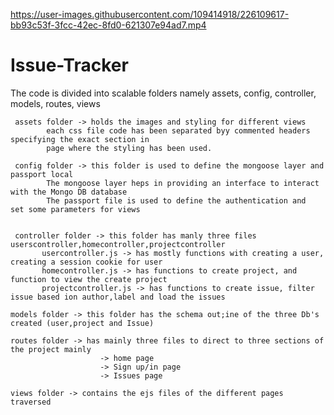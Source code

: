 


https://user-images.githubusercontent.com/109414918/226109617-bb93c53f-3fcc-42ec-8fd0-621307e94ad7.mp4



# Issue-Tracker

The code is divided into scalable folders
 namely  assets, config, controller, models, routes, views
    
    
     assets folder -> holds the images and styling for different views
            each css file code has been separated byy commented headers specifying the exact section in
            page where the styling has been used.
            
     config folder -> this folder is used to define the mongoose layer and  passport local
            The mongoose layer heps in providing an interface to interact with the Mongo DB database
            The passport file is used to define the authentication and  set some parameters for views


     controller folder -> this folder has manly three files userscontroller,homecontroller,projectcontroller
           usercontroller.js -> has mostly functions with creating a user, creating a session cookie for user
           homecontroller.js -> has functions to create project, and function to view the create project
           projectcontroller.js -> has functions to create issue, filter issue based ion author,label and load the issues
 
    models folder -> this folder has the schema out;ine of the three Db's created (user,project and Issue)
    
    routes folder -> has mainly three files to direct to three sections of the project mainly 
                        -> home page
                        -> Sign up/in page
                        -> Issues page
                        
    views folder -> contains the ejs files of the different pages traversed
